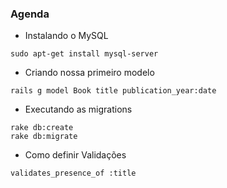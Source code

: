 ### Agenda

- Instalando o MySQL
```
sudo apt-get install mysql-server
```
- Criando nossa primeiro modelo
```
rails g model Book title publication_year:date
```
- Executando as migrations
```
rake db:create
rake db:migrate
```
- Como definir Validações

```
validates_presence_of :title
```

